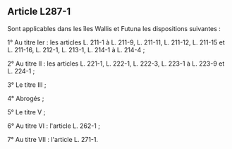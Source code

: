 Article L287-1
----
Sont applicables dans les îles Wallis et Futuna les dispositions suivantes :

1° Au titre Ier : les articles L. 211-1 à L. 211-9, L. 211-11, L. 211-12, L.
211-15 et L. 211-16, L. 212-1, L. 213-1, L. 214-1 à L. 214-4 ;

2° Au titre II : les articles L. 221-1, L. 222-1, L. 222-3, L. 223-1 à L. 223-9
et L. 224-1 ;

3° Le titre III ;

4° Abrogés ;

5° Le titre V ;

6° Au titre VI : l'article L. 262-1 ;

7° Au titre VII : l'article L. 271-1.
